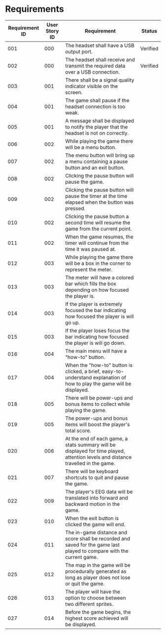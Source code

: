 # Requirements

| Requirement ID | User Story ID | Requirement | Status |
|----------------|---------------|-------------|--------| 
| 001|000|The headset shall have a USB output port. |Verified|
| 002|000|The headset shall receive and transmit the required data over a USB connection.|Verified|
| 003|001|There shall be a signal quality indicator visible on the screen.| |
| 004|001|The game shall pause if the headset connection is too weak.| |
| 005|001|A message shall be displayed to notify the player that the headset is not on correctly.| |
| 006|002|While playing the game there will be a menu button.| |
| 007|002|The menu button will bring up a menu containing a pause button and an exit button.| |
| 008|002|Clicking the pause button will pause the game.| |
| 009|002|Clicking the pause button will pause the timer at the time elapsed when the button was pressed.| |
| 010|002|Clicking the pause button a second time will resume the game from the current point.| |
| 011|002|When the game resumes, the timer will continue from the time it was paused at.| |
| 012|003|While playing the game there will be a box in the corner to represent the meter.| |
| 013|003|The meter will have a colored bar which fills the box depending on how focused the player is.| |
| 014|003|If the player is extremely focused the bar indicating how focused the player is will go up.| | 
| 015|003|If the player loses focus the bar indicating how focused the player is will go down.| |
| 016|004|The main menu will have a "how-to" button.| |
| 017|004|When the "how-to" button is clicked, a brief, easy-to-understand explanation of how to play the game will be displayed.| |
| 018|005|There will be power-ups and bonus items to collect while playing the game.| |
| 019|005|The power-ups and bonus items will boost the player's total score.| |
| 020|006|At the end of each game, a stats summary will be displayed for time played, attention levels and distance travelled in the game.| |
| 021|007|There will be keyboard shortcuts to quit and pause the game.| |
| 022|009|The player's EEG data will be translated into forward and backward motion in the game.| |
| 023|010|When the exit button is clicked the game will end.| |
| 024|011|The in-game distance and score shall be recorded and saved for the game last played to compare with the current game.| |
| 025|012|The map in the game will be procedurally generated as long as player does not lose or quit the game.| |
| 026|013|The player will have the option to choose between two different sprites.| |
| 027|014|Before the game begins, the highest score achieved will be displayed.| |
